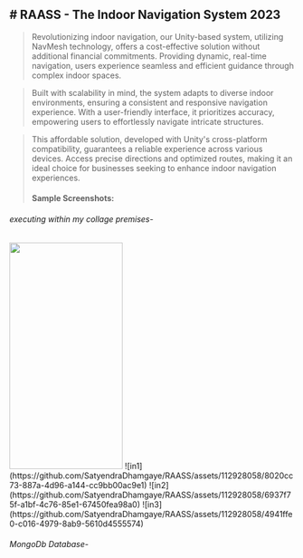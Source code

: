## # **RAASS - The Indoor Navigation System 2023**
> Revolutionizing indoor navigation, our Unity-based system, utilizing NavMesh technology, offers a cost-effective solution without additional financial commitments. Providing dynamic, real-time navigation, users experience seamless and efficient guidance through complex indoor spaces.

> Built with scalability in mind, the system adapts to diverse indoor environments, ensuring a consistent and responsive navigation experience. With a user-friendly interface, it prioritizes accuracy, empowering users to effortlessly navigate intricate structures.

> This affordable solution, developed with Unity's cross-platform compatibility, guarantees a reliable experience across various devices. Access precise directions and optimized routes, making it an ideal choice for businesses seeking to enhance indoor navigation experiences.
>
> #### Sample Screenshots:
###### executing within my collage premises-
<img src="https://github.com/SatyendraDhamgaye/RAASS/assets/112928058/8020cc73-887a-4d96-a144-cc9bb00ac9e1" width="200" height="400">
![in1](https://github.com/SatyendraDhamgaye/RAASS/assets/112928058/8020cc73-887a-4d96-a144-cc9bb00ac9e1) ![in2](https://github.com/SatyendraDhamgaye/RAASS/assets/112928058/6937f75f-a1bf-4c76-85e1-67450fea98a0)
![in3](https://github.com/SatyendraDhamgaye/RAASS/assets/112928058/4941ffe0-c016-4979-8ab9-5610d4555574)

###### MongoDb Database-
